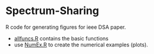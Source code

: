 # Spectrum-Sharing
R code for generating figures for ieee DSA paper.
 * [allfuncs.R](./allFuncs.r) contains the basic functions
 * use [NumEx.R](./NumEx.r) to create the numerical examples (plots).

